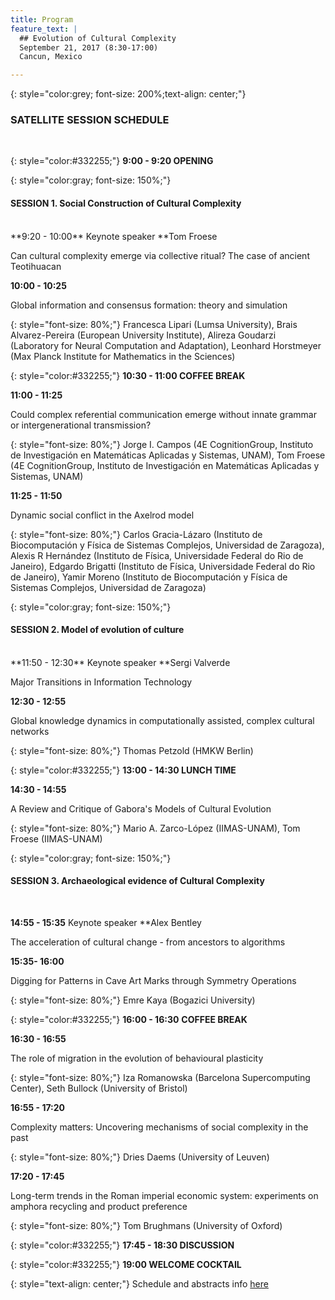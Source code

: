 ```yaml
---
title: Program
feature_text: |
  ## Evolution of Cultural Complexity
  September 21, 2017 (8:30-17:00)
  Cancun, Mexico 

---
```

{: style="color:grey; font-size: 200%;text-align: center;"}
### SATELLITE SESSION SCHEDULE
<br/>

{: style="color:#332255;"}
**9:00 - 9:20  OPENING**

{: style="color:gray; font-size: 150%;"}
#### SESSION 1. Social Construction of Cultural Complexity
<br/>
**9:20 - 10:00** Keynote speaker **Tom Froese

Can cultural complexity emerge via collective ritual? The case of ancient Teotihuacan

**10:00 - 10:25**

Global information and consensus formation: theory and simulation

{: style="font-size: 80%;"}
Francesca Lipari (Lumsa University),
Brais Alvarez-Pereira (European University Institute),
Alireza Goudarzi (Laboratory for Neural Computation and Adaptation),
Leonhard Horstmeyer (Max Planck Institute for Mathematics in the Sciences)

{: style="color:#332255;"}
**10:30 - 11:00 COFFEE BREAK** 

**11:00 - 11:25** 

Could complex referential communication emerge without innate grammar or intergenerational transmission?

{: style="font-size: 80%;"}
Jorge I. Campos (4E CognitionGroup, Instituto de Investigación en Matemáticas Aplicadas y Sistemas, UNAM),
Tom Froese (4E CognitionGroup, Instituto de Investigación en Matemáticas Aplicadas y Sistemas, UNAM) 

**11:25 - 11:50**

Dynamic social conflict in the Axelrod model

{: style="font-size: 80%;"}
Carlos Gracia-Lázaro (Instituto de Biocomputación y Física de Sistemas Complejos, Universidad de Zaragoza),
Alexis R Hernández (Instituto de Física, Universidade Federal do Rio de Janeiro),
Edgardo Brigatti (Instituto de Física, Universidade Federal do Rio de Janeiro),
Yamir Moreno (Instituto de Biocomputación y Física de Sistemas Complejos, Universidad de Zaragoza) 

{: style="color:gray; font-size: 150%;"}
#### SESSION 2. Model of evolution of culture
<br/>
**11:50 - 12:30** Keynote speaker  **Sergi Valverde 

Major Transitions in Information Technology

**12:30 - 12:55**

Global knowledge dynamics in computationally assisted, complex cultural networks

{: style="font-size: 80%;"}
Thomas Petzold  (HMKW Berlin) 

{: style="color:#332255;"}
**13:00 - 14:30 LUNCH TIME**

**14:30 - 14:55**   

A Review and Critique of Gabora's Models of Cultural Evolution

{: style="font-size: 80%;"}
Mario A. Zarco-López (IIMAS-UNAM),
Tom Froese (IIMAS-UNAM)

{: style="color:gray; font-size: 150%;"}
#### SESSION 3. Archaeological evidence of Cultural Complexity  
<br/>

**14:55 - 15:35** Keynote speaker  **Alex Bentley

The acceleration of cultural change - from ancestors to algorithms

**15:35- 16:00** 

Digging for Patterns in Cave Art Marks through Symmetry Operations

{: style="font-size: 80%;"}
Emre Kaya (Bogazici University) 

{: style="color:#332255;"}
**16:00 - 16:30** **COFFEE BREAK**  

**16:30 - 16:55** 

The role of migration in the evolution of behavioural plasticity

{: style="font-size: 80%;"}
Iza Romanowska (Barcelona Supercomputing Center), 
Seth Bullock (University of Bristol) 

**16:55 - 17:20**  

Complexity matters: Uncovering mechanisms of social complexity in the past

{: style="font-size: 80%;"}
Dries Daems (University of Leuven) 

**17:20 - 17:45**  

Long-term trends in the Roman imperial economic system: experiments on amphora recycling and product preference

{: style="font-size: 80%;"}
Tom Brughmans (University of Oxford)

{: style="color:#332255;"}
**17:45 - 18:30 DISCUSSION**  

{: style="color:#332255;"}
**19:00 WELCOME COCKTAIL** 


{: style="text-align: center;"}
Schedule and abstracts info [here](/assets/ECC17program+book_of_abstract.pdf)




